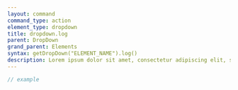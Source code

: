 ```yaml
---
layout: command
command_type: action
element_type: dropdown
title: dropdown.log
parent: DropDown
grand_parent: Elements
syntax: getDropDown("ELEMENT_NAME").log()
description: Lorem ipsum dolor sit amet, consectetur adipiscing elit, sed do eiusmod tempor incididunt ut labore et dolore magna aliqua. Ut enim ad minim veniam, quis nostrud exercitation ullamco laboris nisi ut aliquip ex ea commodo consequat.
---
```


```javascript
// example
```